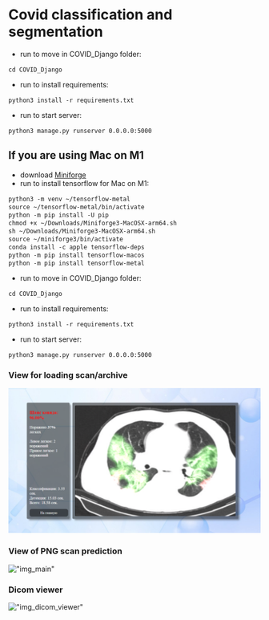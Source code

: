 # Covid classification and segmentation

- run to move in COVID_Django folder:

```
cd COVID_Django
```

- run to install requirements:

```
python3 install -r requirements.txt
```

- run to start server:

```
python3 manage.py runserver 0.0.0.0:5000
```

## If you are using Mac on M1

- download [Miniforge](https://github.com/conda-forge/miniforge/releases/latest/download/Miniforge3-MacOSX-arm64.sh)
- run to install tensorflow for Mac on M1:

```
python3 -m venv ~/tensorflow-metal
source ~/tensorflow-metal/bin/activate
python -m pip install -U pip
chmod +x ~/Downloads/Miniforge3-MacOSX-arm64.sh
sh ~/Downloads/Miniforge3-MacOSX-arm64.sh
source ~/miniforge3/bin/activate
conda install -c apple tensorflow-deps
python -m pip install tensorflow-macos
python -m pip install tensorflow-metal
```

- run to move in COVID_Django folder:

```
cd COVID_Django
```

- run to install requirements:

```
python3 install -r requirements.txt
```

- run to start server:

```
python3 manage.py runserver 0.0.0.0:5000
```

### View for loading scan/archive

!["img"](covid.png)

### View of PNG scan prediction

!["img_main"](covid_main.png)

### Dicom viewer

!["img_dicom_viewer"](dicom_viewer.png)
  